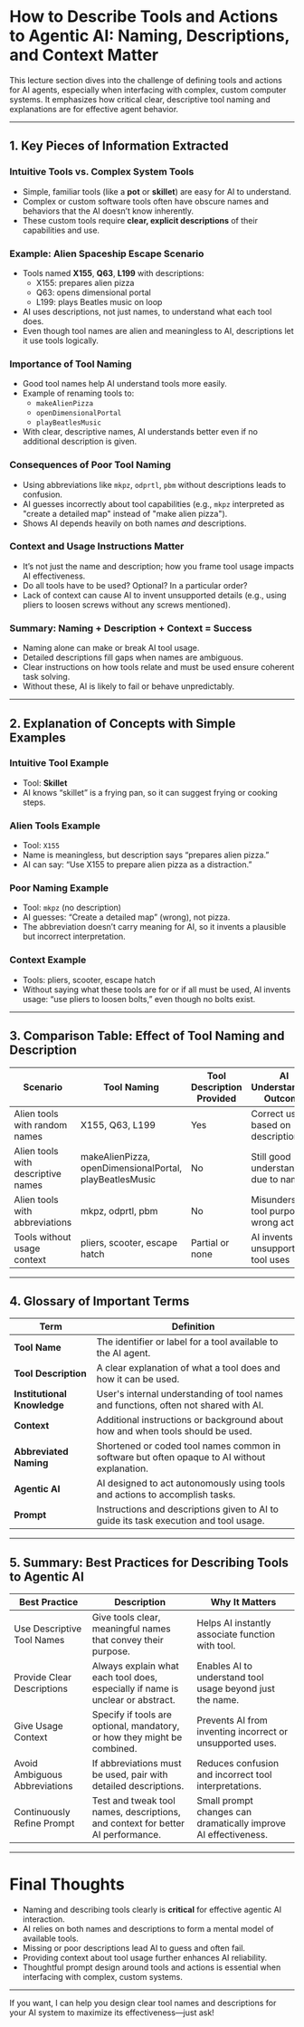 # How to Describe Tools and Actions to Agentic AI: Naming, Descriptions, and Context Matter

This lecture section dives into the challenge of defining tools and actions for AI agents, especially when interfacing with complex, custom computer systems. It emphasizes how critical clear, descriptive tool naming and explanations are for effective agent behavior.

---

## 1. Key Pieces of Information Extracted

### Intuitive Tools vs. Complex System Tools
- Simple, familiar tools (like a **pot** or **skillet**) are easy for AI to understand.
- Complex or custom software tools often have obscure names and behaviors that the AI doesn’t know inherently.
- These custom tools require **clear, explicit descriptions** of their capabilities and use.

### Example: Alien Spaceship Escape Scenario
- Tools named **X155**, **Q63**, **L199** with descriptions:
  - X155: prepares alien pizza
  - Q63: opens dimensional portal
  - L199: plays Beatles music on loop
- AI uses descriptions, not just names, to understand what each tool does.
- Even though tool names are alien and meaningless to AI, descriptions let it use tools logically.

### Importance of Tool Naming
- Good tool names help AI understand tools more easily.
- Example of renaming tools to:
  - `makeAlienPizza`
  - `openDimensionalPortal`
  - `playBeatlesMusic`
- With clear, descriptive names, AI understands better even if no additional description is given.

### Consequences of Poor Tool Naming
- Using abbreviations like `mkpz`, `odprtl`, `pbm` without descriptions leads to confusion.
- AI guesses incorrectly about tool capabilities (e.g., `mkpz` interpreted as "create a detailed map" instead of "make alien pizza").
- Shows AI depends heavily on both names *and* descriptions.

### Context and Usage Instructions Matter
- It’s not just the name and description; how you frame tool usage impacts AI effectiveness.
- Do all tools have to be used? Optional? In a particular order?
- Lack of context can cause AI to invent unsupported details (e.g., using pliers to loosen screws without any screws mentioned).

### Summary: Naming + Description + Context = Success
- Naming alone can make or break AI tool usage.
- Detailed descriptions fill gaps when names are ambiguous.
- Clear instructions on how tools relate and must be used ensure coherent task solving.
- Without these, AI is likely to fail or behave unpredictably.

---

## 2. Explanation of Concepts with Simple Examples

### Intuitive Tool Example
- Tool: **Skillet**  
- AI knows “skillet” is a frying pan, so it can suggest frying or cooking steps.

### Alien Tools Example
- Tool: `X155`  
- Name is meaningless, but description says “prepares alien pizza.”  
- AI can say: “Use X155 to prepare alien pizza as a distraction.”

### Poor Naming Example
- Tool: `mkpz` (no description)  
- AI guesses: “Create a detailed map” (wrong), not pizza.  
- The abbreviation doesn’t carry meaning for AI, so it invents a plausible but incorrect interpretation.

### Context Example
- Tools: pliers, scooter, escape hatch  
- Without saying what these tools are for or if all must be used, AI invents usage: “use pliers to loosen bolts,” even though no bolts exist.

---

## 3. Comparison Table: Effect of Tool Naming and Description

| Scenario                      | Tool Naming           | Tool Description Provided | AI Understanding Outcome                  |
|-------------------------------|----------------------|---------------------------|-------------------------------------------|
| Alien tools with random names  | X155, Q63, L199      | Yes                       | Correct use based on description           |
| Alien tools with descriptive names | makeAlienPizza, openDimensionalPortal, playBeatlesMusic | No                        | Still good understanding due to names     |
| Alien tools with abbreviations | mkpz, odprtl, pbm    | No                        | Misunderstood tool purposes, wrong actions |
| Tools without usage context    | pliers, scooter, escape hatch | Partial or none             | AI invents unsupported tool uses           |

---

## 4. Glossary of Important Terms

| Term                | Definition                                                                                   |
|---------------------|----------------------------------------------------------------------------------------------|
| **Tool Name**       | The identifier or label for a tool available to the AI agent.                               |
| **Tool Description**| A clear explanation of what a tool does and how it can be used.                             |
| **Institutional Knowledge** | User's internal understanding of tool names and functions, often not shared with AI.    |
| **Context**         | Additional instructions or background about how and when tools should be used.              |
| **Abbreviated Naming** | Shortened or coded tool names common in software but often opaque to AI without explanation. |
| **Agentic AI**      | AI designed to act autonomously using tools and actions to accomplish tasks.                |
| **Prompt**          | Instructions and descriptions given to AI to guide its task execution and tool usage.       |

---

## 5. Summary: Best Practices for Describing Tools to Agentic AI

| Best Practice             | Description                                                                                 | Why It Matters                                                |
|--------------------------|---------------------------------------------------------------------------------------------|--------------------------------------------------------------|
| Use Descriptive Tool Names| Give tools clear, meaningful names that convey their purpose.                              | Helps AI instantly associate function with tool.             |
| Provide Clear Descriptions| Always explain what each tool does, especially if name is unclear or abstract.             | Enables AI to understand tool usage beyond just the name.    |
| Give Usage Context       | Specify if tools are optional, mandatory, or how they might be combined.                    | Prevents AI from inventing incorrect or unsupported uses.    |
| Avoid Ambiguous Abbreviations | If abbreviations must be used, pair with detailed descriptions.                          | Reduces confusion and incorrect tool interpretations.        |
| Continuously Refine Prompt | Test and tweak tool names, descriptions, and context for better AI performance.            | Small prompt changes can dramatically improve AI effectiveness.|

---

# Final Thoughts

- Naming and describing tools clearly is **critical** for effective agentic AI interaction.
- AI relies on both names and descriptions to form a mental model of available tools.
- Missing or poor descriptions lead AI to guess and often fail.
- Providing context about tool usage further enhances AI reliability.
- Thoughtful prompt design around tools and actions is essential when interfacing with complex, custom systems.

---

If you want, I can help you design clear tool names and descriptions for your AI system to maximize its effectiveness—just ask!
